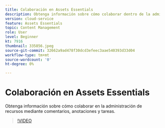 ```yaml
---
title: Colaboración en Assets Essentials
description: Obtenga información sobre cómo colaborar dentro de la administración de recursos mediante comentarios, anotaciones y tareas.
version: cloud-service
feature: Assets Essentials
topic: Content Management
role: User
level: Beginner
kt: 7916
thumbnail: 335856.jpeg
source-git-commit: 32662a9ad478f30dcd3efeec3aae540393d33d04
workflow-type: tm+mt
source-wordcount: '0'
ht-degree: 0%

---
```



# Colaboración en Assets Essentials

Obtenga información sobre cómo colaborar en la administración de recursos mediante comentarios, anotaciones y tareas.

>[!VIDEO](https://video.tv.adobe.com/v/335856/?quality=12&learn=on)
